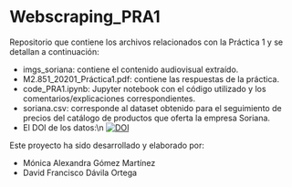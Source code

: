 # Webscraping_PRA1
Repositorio que contiene los archivos relacionados con la Práctica 1 y se detallan a continuación:

- imgs_soriana: contiene el contenido audiovisual extraído.
- M2.851_20201_Práctica1.pdf: contiene las respuestas de la práctica. 
- code_PRA1.ipynb: Jupyter notebook con el código utilizado y los comentarios/explicaciones correspondientes.
- soriana.csv: corresponde al dataset obtenido para el seguimiento de precios del catálogo de productos que oferta la empresa Soriana.
- El DOI de los datos:\n [![DOI](https://zenodo.org/badge/DOI/10.5281/zenodo.4151260.svg)](https://doi.org/10.5281/zenodo.4151260)

Este proyecto ha sido desarrollado y elaborado por:

- Mónica Alexandra Gómez Martínez
- David Francisco Dávila Ortega
